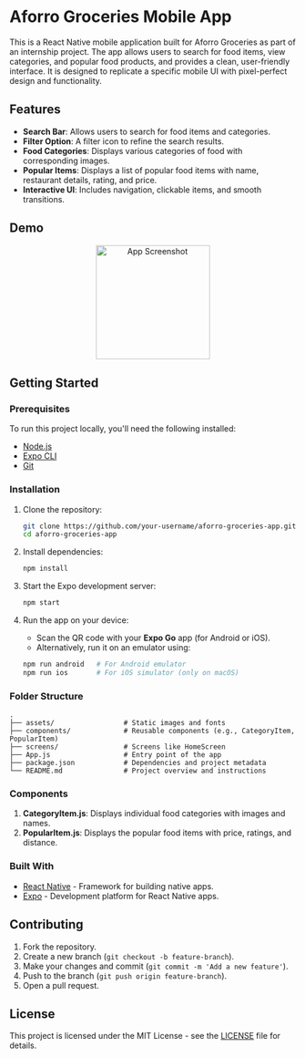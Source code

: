 # Aforro Groceries Mobile App

This is a React Native mobile application built for Aforro Groceries as part of an internship project. The app allows users to search for food items, view categories, and popular food products, and provides a clean, user-friendly interface. It is designed to replicate a specific mobile UI with pixel-perfect design and functionality.

## Features
- **Search Bar**: Allows users to search for food items and categories.
- **Filter Option**: A filter icon to refine the search results.
- **Food Categories**: Displays various categories of food with corresponding images.
- **Popular Items**: Displays a list of popular food items with name, restaurant details, rating, and price.
- **Interactive UI**: Includes navigation, clickable items, and smooth transitions.

## Demo
<p align="center">
  <img src="https://github.com/user-attachments/assets/c23216cc-7f55-48aa-8fd2-486cb41bc537" alt="App Screenshot" width="200"/>
</p>

## Getting Started

### Prerequisites
To run this project locally, you'll need the following installed:

- [Node.js](https://nodejs.org/en/download/)
- [Expo CLI](https://docs.expo.dev/get-started/installation/)
- [Git](https://git-scm.com/)

### Installation

1. Clone the repository:

   ```bash
   git clone https://github.com/your-username/aforro-groceries-app.git
   cd aforro-groceries-app
   ```

2. Install dependencies:

   ```bash
   npm install
   ```

3. Start the Expo development server:

   ```bash
   npm start
   ```

4. Run the app on your device:

   - Scan the QR code with your **Expo Go** app (for Android or iOS).
   - Alternatively, run it on an emulator using:

   ```bash
   npm run android   # For Android emulator
   npm run ios       # For iOS simulator (only on macOS)
   ```

### Folder Structure

```plaintext
.
├── assets/                 # Static images and fonts
├── components/             # Reusable components (e.g., CategoryItem, PopularItem)
├── screens/                # Screens like HomeScreen
├── App.js                  # Entry point of the app
├── package.json            # Dependencies and project metadata
└── README.md               # Project overview and instructions
```

### Components

1. **CategoryItem.js**: Displays individual food categories with images and names.
2. **PopularItem.js**: Displays the popular food items with price, ratings, and distance.

### Built With

- [React Native](https://reactnative.dev/) - Framework for building native apps.
- [Expo](https://expo.dev/) - Development platform for React Native apps.

## Contributing

1. Fork the repository.
2. Create a new branch (`git checkout -b feature-branch`).
3. Make your changes and commit (`git commit -m 'Add a new feature'`).
4. Push to the branch (`git push origin feature-branch`).
5. Open a pull request.

## License

This project is licensed under the MIT License - see the [LICENSE](LICENSE) file for details.

